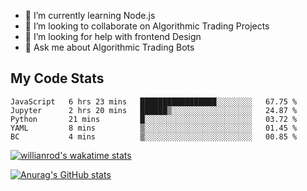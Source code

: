 
- 🌱 I’m currently learning Node.js
- 👯 I’m looking to collaborate on Algorithmic Trading Projects
- 🤔 I’m looking for help with frontend Design
- 💬 Ask me about Algorithmic Trading Bots 

## My Code Stats

<!--START_SECTION:waka-->

```text
JavaScript   6 hrs 23 mins   █████████████████░░░░░░░░   67.75 %
Jupyter      2 hrs 20 mins   ██████▒░░░░░░░░░░░░░░░░░░   24.87 %
Python       21 mins         █░░░░░░░░░░░░░░░░░░░░░░░░   03.72 %
YAML         8 mins          ▒░░░░░░░░░░░░░░░░░░░░░░░░   01.45 %
BC           4 mins          ▒░░░░░░░░░░░░░░░░░░░░░░░░   00.85 %
```

<!--END_SECTION:waka-->

[![willianrod's wakatime stats](https://github-readme-stats.vercel.app/api/wakatime?username=holdandup&layout=compact&theme=react&custom_title=Wakatime%20All%20Time%20Stats&langs_count=8)](https://github.com/anuraghazra/github-readme-stats)

[![Anurag's GitHub stats](https://github-readme-stats.vercel.app/api?username=Kevinbarrero)](https://github.com/anuraghazra/github-readme-stats)




